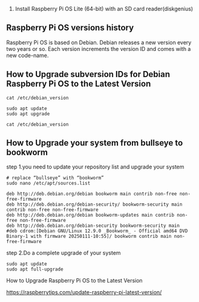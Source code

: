1. Install Raspberry Pi OS Lite (64-bit) with an SD card reader(diskgenius)

## Raspberry Pi OS versions history

Raspberry Pi OS is based on Debian. Debian releases a new version every two years or so.
Each version increments the version ID and comes with a new code-name.

## How to Upgrade subversion IDs for Debian Raspberry Pi OS to the Latest Version

~~~
cat /etc/debian_version

sudo apt update
sudo apt upgrade

cat /etc/debian_version
~~~


## How to Upgrade  your system from bullseye to bookworm

step 1.you need to update your repository list and upgrade your system
~~~
# replace “bullseye” with “bookworm”
sudo nano /etc/apt/sources.list
~~~

~~~
deb http://deb.debian.org/debian bookworm main contrib non-free non-free-firmware
deb http://deb.debian.org/debian-security/ bookworm-security main contrib non-free non-free-firmware
deb http://deb.debian.org/debian bookworm-updates main contrib non-free non-free-firmware
deb http://deb.debian.org/debian-security bookworm-security main
#deb cdrom:[Debian GNU/Linux 12.9.0 _Bookworm_ - Official amd64 DVD Binary-1 with firmware 20250111-10:55]/ bookworm contrib main non-free-firmware
~~~


step 2.Do a complete upgrade of your system
~~~
sudo apt update
sudo apt full-upgrade
~~~


How to Upgrade Raspberry Pi OS to the Latest Version

https://raspberrytips.com/update-raspberry-pi-latest-version/


